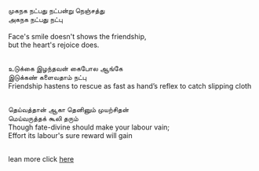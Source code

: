 ﻿முகநக நட்பது நட்பன்று நெஞ்சத்து </br>அகநக நட்பது நட்பு</br></br>
Face's smile doesn't shows the friendship,</br> but the heart's rejoice does.</br></br>

உடுக்கை இழந்தவன் கைபோல ஆங்கே </br>
இடுக்கண் களைவதாம் நட்பு</br>
Friendship hastens to rescue as fast as hand’s reflex to catch slipping cloth</br></br>

தெய்வத்தான் ஆகா தெனினும் முயற்சிதன்</br>
மெய்வருத்தக் கூலி தரும்</br>
Though fate-divine should make your labour vain;</br>
Effort its labour's sure reward will gain</br></br>

lean more click [here](Thirukkural_Learning/Learning.md)
